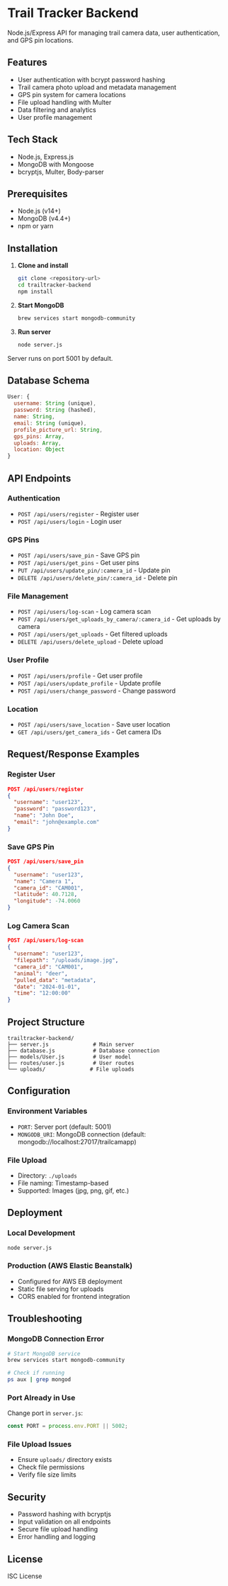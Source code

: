 # Trail Tracker Backend

Node.js/Express API for managing trail camera data, user authentication, and GPS pin locations.

## Features

- User authentication with bcrypt password hashing
- Trail camera photo upload and metadata management
- GPS pin system for camera locations
- File upload handling with Multer
- Data filtering and analytics
- User profile management

## Tech Stack

- Node.js, Express.js
- MongoDB with Mongoose
- bcryptjs, Multer, Body-parser

## Prerequisites

- Node.js (v14+)
- MongoDB (v4.4+)
- npm or yarn

## Installation

1. **Clone and install**
   ```bash
   git clone <repository-url>
   cd trailtracker-backend
   npm install
   ```

2. **Start MongoDB**
   ```bash
   brew services start mongodb-community
   ```

3. **Run server**
   ```bash
   node server.js
   ```

Server runs on port 5001 by default.

## Database Schema

```javascript
User: {
  username: String (unique),
  password: String (hashed),
  name: String,
  email: String (unique),
  profile_picture_url: String,
  gps_pins: Array,
  uploads: Array,
  location: Object
}
```

## API Endpoints

### Authentication
- `POST /api/users/register` - Register user
- `POST /api/users/login` - Login user

### GPS Pins
- `POST /api/users/save_pin` - Save GPS pin
- `POST /api/users/get_pins` - Get user pins
- `PUT /api/users/update_pin/:camera_id` - Update pin
- `DELETE /api/users/delete_pin/:camera_id` - Delete pin

### File Management
- `POST /api/users/log-scan` - Log camera scan
- `POST /api/users/get_uploads_by_camera/:camera_id` - Get uploads by camera
- `POST /api/users/get_uploads` - Get filtered uploads
- `DELETE /api/users/delete_upload` - Delete upload

### User Profile
- `POST /api/users/profile` - Get user profile
- `POST /api/users/update_profile` - Update profile
- `POST /api/users/change_password` - Change password

### Location
- `POST /api/users/save_location` - Save user location
- `GET /api/users/get_camera_ids` - Get camera IDs

## Request/Response Examples

### Register User
```json
POST /api/users/register
{
  "username": "user123",
  "password": "password123",
  "name": "John Doe",
  "email": "john@example.com"
}
```

### Save GPS Pin
```json
POST /api/users/save_pin
{
  "username": "user123",
  "name": "Camera 1",
  "camera_id": "CAM001",
  "latitude": 40.7128,
  "longitude": -74.0060
}
```

### Log Camera Scan
```json
POST /api/users/log-scan
{
  "username": "user123",
  "filepath": "/uploads/image.jpg",
  "camera_id": "CAM001",
  "animal": "deer",
  "pulled_data": "metadata",
  "date": "2024-01-01",
  "time": "12:00:00"
}
```

## Project Structure

```
trailtracker-backend/
├── server.js              # Main server
├── database.js            # Database connection
├── models/User.js         # User model
├── routes/user.js         # User routes
└── uploads/              # File uploads
```

## Configuration

### Environment Variables
- `PORT`: Server port (default: 5001)
- `MONGODB_URI`: MongoDB connection (default: mongodb://localhost:27017/trailcamapp)

### File Upload
- Directory: `./uploads`
- File naming: Timestamp-based
- Supported: Images (jpg, png, gif, etc.)

## Deployment

### Local Development
```bash
node server.js
```

### Production (AWS Elastic Beanstalk)
- Configured for AWS EB deployment
- Static file serving for uploads
- CORS enabled for frontend integration

## Troubleshooting

### MongoDB Connection Error
```bash
# Start MongoDB service
brew services start mongodb-community

# Check if running
ps aux | grep mongod
```

### Port Already in Use
Change port in `server.js`:
```javascript
const PORT = process.env.PORT || 5002;
```

### File Upload Issues
- Ensure `uploads/` directory exists
- Check file permissions
- Verify file size limits

## Security

- Password hashing with bcryptjs
- Input validation on all endpoints
- Secure file upload handling
- Error handling and logging

## License

ISC License 